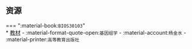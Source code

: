 ## 资源  
=== ":material-book:`BIOS30103`"  
    * [教材](http://api.cqu-openlib.cn/file?key=iZiaN2flwjvg) - :material-format-quote-open:`基因组学` - :material-account:`杨金水` - :material-printer:`高等教育出版社`  